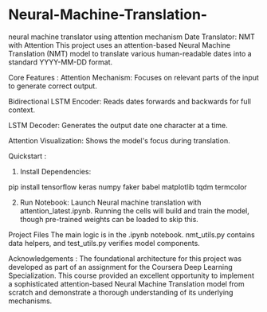 # Neural-Machine-Translation-
neural machine translator using  attention mechanism
Date Translator: NMT with Attention
This project uses an attention-based Neural Machine Translation (NMT) model to translate various human-readable dates into a standard YYYY-MM-DD format.

Core Features :
Attention Mechanism: Focuses on relevant parts of the input to generate correct output.

Bidirectional LSTM Encoder: Reads dates forwards and backwards for full context.

LSTM Decoder: Generates the output date one character at a time.

Attention Visualization: Shows the model's focus during translation.

Quickstart :
1. Install Dependencies:

pip install tensorflow keras numpy faker babel matplotlib tqdm termcolor

2. Run Notebook:
Launch Neural machine translation with attention_latest.ipynb. Running the cells will build and train the model, though pre-trained weights can be loaded to skip this.

Project Files
The main logic is in the .ipynb notebook. nmt_utils.py contains data helpers, and test_utils.py verifies model components.

Acknowledgements :
The foundational architecture for this project was developed as part of an assignment for the Coursera Deep Learning Specialization. This course provided an excellent opportunity to implement a sophisticated attention-based Neural Machine Translation model from scratch and demonstrate a thorough understanding of its underlying mechanisms.
